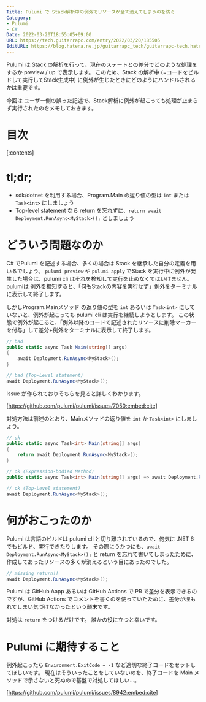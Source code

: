 ```yaml
---
Title: Pulumi で Stack解析中の例外でリソースが全て消えてしまうのを防ぐ
Category:
- Pulumi
- C#
Date: 2022-03-20T18:55:05+09:00
URL: https://tech.guitarrapc.com/entry/2022/03/20/185505
EditURL: https://blog.hatena.ne.jp/guitarrapc_tech/guitarrapc-tech.hatenablog.com/atom/entry/13574176438064022437
---
```


Pulumi は Stack の解析を行って、現在のステートとの差分でどのような処理をするか preview / up で表示します。
このため、Stack の解析中 (=コードをビルドして実行してStack生成中) に例外が生じたときにどのようにハンドルされるかは重要です。

今回は ユーザー側の誤った記述で、Stack解析に例外が起こっても処理が止まらず実行されたのをメモしておきます。

# 目次

[:contents]

# tl;dr;

* sdk/dotnet を利用する場合、Program.Main の返り値の型は `int` または `Task<int>` にしましょう
* Top-level statement なら return を忘れずに、`return await Deployment.RunAsync<MyStack>();` としましょう

# どういう問題なのか

C# でPulumi を記述する場合、多くの場合は Stack を継承した自分の定義を用いるでしょう。
`pulumi preview` や `pulumi apply` でStack を実行中に例外が発生した場合は、pulumi cli はそれを検知して実行を止めなくてはいけません。
pulumiは 例外を検知すると、「何もStackの内容を実行せず」例外をターミナルに表示して終了します。

しかしProgram.Mainメソッド の返り値の型を `int` あるいは `Task<int>` にしていないと、例外が起こっても pulumi cli は実行を継続しようとします。
この状態で例外が起こると、「例外以降のコードで記述されたリソースに削除マーカーを付与」して差分+例外をターミナルに表示して終了します。

```cs
// bad
public static async Task Main(string[] args)
{
    await Deployment.RunAsync<MyStack>();
}

// bad (Top-Level statement)
await Deployment.RunAsync<MyStack>();
```

Issue が作られておりそちらを見ると詳しくわかります。

[https://github.com/pulumi/pulumi/issues/7050:embed:cite]

対処方法は前述のとおり、Mainメソッドの返り値を `int` か `Task<int>` にしましょう。

```cs
// ok
public static async Task<int> Main(string[] args)
{
    return await Deployment.RunAsync<MyStack>();
}

// ok (Expression-bodied Method)
public static async Task<int> Main(string[] args) => await Deployment.RunAsync<MyStack>();

// ok (Top-Level statement)
await Deployment.RunAsync<MyStack>();
```

# 何がおこったのか

Pulumi は言語のビルドは pulumi cli と切り離されているので、何気に .NET 6 でもビルド、実行できたりします。
その際にうかつにも、`await Deployment.RunAsync<MyStack>();` と return を忘れて書いてしまったために、作成してあったリソースの多くが消えるという目にあったのでした。

```cs
// missing return!!
await Deployment.RunAsync<MyStack>();
```

Pulumi は GitHub Aapp あるいは GitHub Actions で PR で差分を表示できるのですが、GitHub Actions でコメントを書くのを使っていたために、差分が埋もれてしまい気づけなかったという顛末です。

対処は `return` をつけるだけです。
誰かの役に立つと幸いです。

# Pulumi に期待すること

例外起こったら `Environment.ExitCode = -1` など適切な終了コードをセットしてほしいです。
現在はそういったことをしていないのを、終了コードを Main メソッドで示さないと死ぬので基盤で対処してほしい...。

[https://github.com/pulumi/pulumi/issues/8942:embed:cite]

